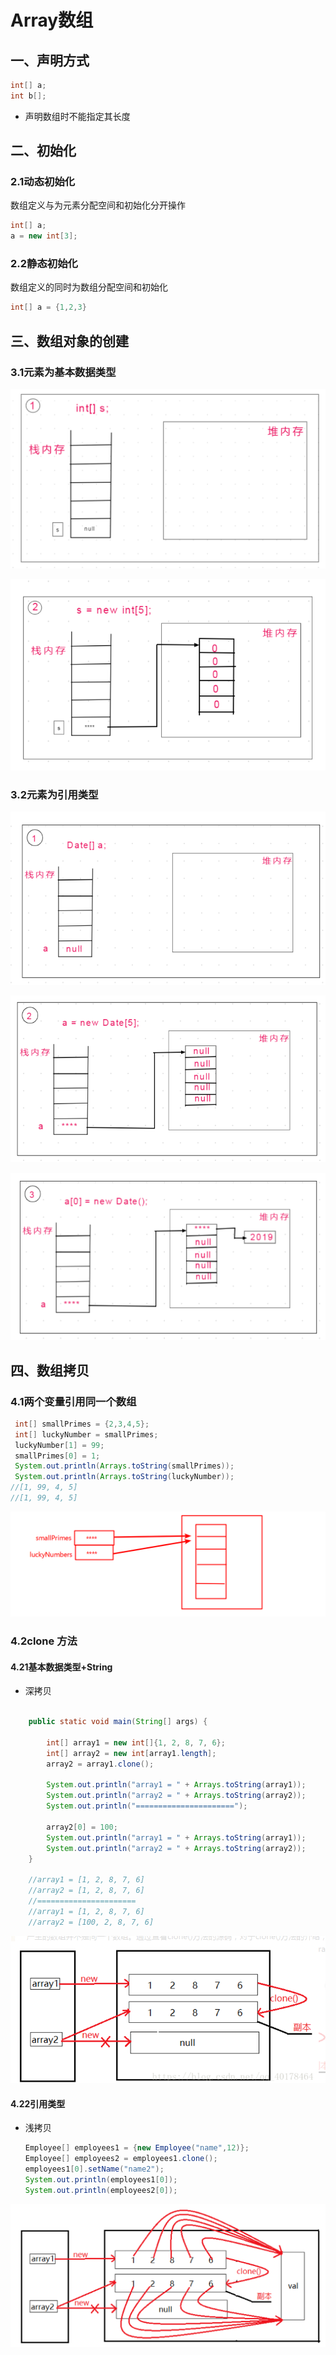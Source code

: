 # Array数组

## 一、声明方式

```java
int[] a;
int b[];
```

- 声明数组时不能指定其长度

## 二、初始化

### 2.1动态初始化

数组定义与为元素分配空间和初始化分开操作

```java
int[] a;
a = new int[3];
```

### 2.2静态初始化

数组定义的同时为数组分配空间和初始化

```java
int[] a = {1,2,3}
```

## 三、数组对象的创建

### 3.1元素为基本数据类型

![1555216006921](Array.assets/1555216006921.png)

![1555216387175](Array.assets/1555216387175.png)

### 3.2元素为引用类型

![1555216837672](Array.assets/1555216837672.png)

![1555217032611](Array.assets/1555217032611.png)

![1555217167172](Array.assets/1555217167172.png)

## 四、数组拷贝

### 4.1两个变量引用同一个数组

```java
 int[] smallPrimes = {2,3,4,5};
 int[] luckyNumber = smallPrimes;
 luckyNumber[1] = 99;
 smallPrimes[0] = 1;
 System.out.println(Arrays.toString(smallPrimes));
 System.out.println(Arrays.toString(luckyNumber));
//[1, 99, 4, 5]
//[1, 99, 4, 5]
```

![1555339373567](Array.assets/1555339373567.png)

### 4.2clone 方法

#### 4.21基本数据类型+String

- 深拷贝

```java

    public static void main(String[] args) {

        int[] array1 = new int[]{1, 2, 8, 7, 6};
        int[] array2 = new int[array1.length];
        array2 = array1.clone();

        System.out.println("array1 = " + Arrays.toString(array1));
        System.out.println("array2 = " + Arrays.toString(array2));
        System.out.println("======================");

        array2[0] = 100;
        System.out.println("array1 = " + Arrays.toString(array1));
        System.out.println("array2 = " + Arrays.toString(array2));
    }

    //array1 = [1, 2, 8, 7, 6]
    //array2 = [1, 2, 8, 7, 6]
    //======================
    //array1 = [1, 2, 8, 7, 6]
    //array2 = [100, 2, 8, 7, 6]
```

![1555340127085](Array.assets/1555340127085.png)

#### 4.22引用类型

- 浅拷贝

  ```java
  Employee[] employees1 = {new Employee("name",12)};
  Employee[] employees2 = employees1.clone();
  employees1[0].setName("name2");
  System.out.println(employees1[0]);
  System.out.println(employees2[0]);
  ```

![1555341772495](Array.assets/1555341772495.png)